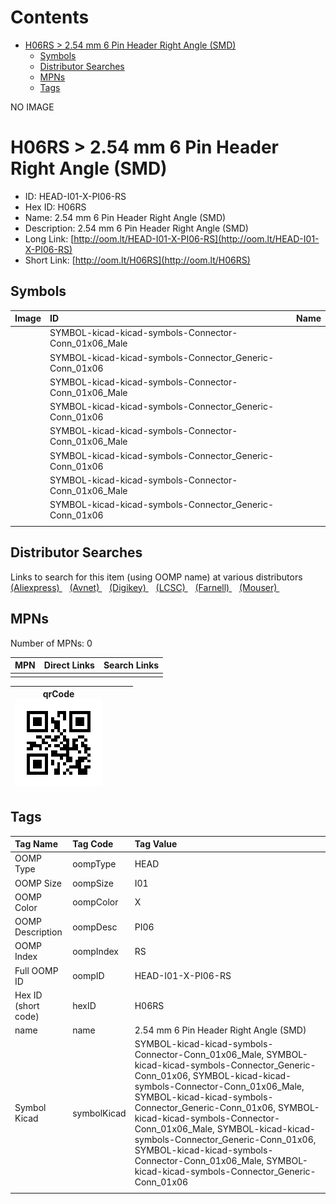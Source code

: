 



Contents
========

* [H06RS > 2.54 mm 6 Pin Header Right Angle (SMD)](#h06rs--254-mm-6-pin-header-right-angle-smd)
	* [Symbols](#symbols)
	* [Distributor Searches](#distributor-searches)
	* [MPNs](#mpns)
	* [Tags](#tags)
  
NO IMAGE  
# H06RS > 2.54 mm 6 Pin Header Right Angle (SMD)

- ID: HEAD-I01-X-PI06-RS
- Hex ID: H06RS
- Name: 2.54 mm 6 Pin Header Right Angle (SMD)
- Description: 2.54 mm 6 Pin Header Right Angle (SMD)
- Long Link: [http://oom.lt/HEAD-I01-X-PI06-RS](http://oom.lt/HEAD-I01-X-PI06-RS)
- Short Link: [http://oom.lt/H06RS](http://oom.lt/H06RS)

## Symbols
  

|Image|ID|Name|
| :--- | :--- | :--- |
|![]()|SYMBOL-kicad-kicad-symbols-Connector-Conn_01x06_Male||
|![]()|SYMBOL-kicad-kicad-symbols-Connector_Generic-Conn_01x06||
|![]()|SYMBOL-kicad-kicad-symbols-Connector-Conn_01x06_Male||
|![]()|SYMBOL-kicad-kicad-symbols-Connector_Generic-Conn_01x06||
|![]()|SYMBOL-kicad-kicad-symbols-Connector-Conn_01x06_Male||
|![]()|SYMBOL-kicad-kicad-symbols-Connector_Generic-Conn_01x06||
|![]()|SYMBOL-kicad-kicad-symbols-Connector-Conn_01x06_Male||
|![]()|SYMBOL-kicad-kicad-symbols-Connector_Generic-Conn_01x06||
||||

## Distributor Searches
  
Links to search for this item (using OOMP name) at various distributors  
[(Aliexpress) ](https://www.aliexpress.com/wholesale?SearchText=11172.54+mm+6+Pin+Header+Right+Angle+SMD)&nbsp;&nbsp;&nbsp;[(Avnet) ](https://www.avnet.com/shop/us/search/2.54+mm+6+Pin+Header+Right+Angle+SMD)&nbsp;&nbsp;&nbsp;[(Digikey) ](https://www.digikey.co.uk/en/products/result?s=2.54+mm+6+Pin+Header+Right+Angle+SMD)&nbsp;&nbsp;&nbsp;[(LCSC) ](https://www.lcsc.com/search?q=2.54+mm+6+Pin+Header+Right+Angle+SMD)&nbsp;&nbsp;&nbsp;[(Farnell) ](https://uk.farnell.com/search?st=2.54+mm+6+Pin+Header+Right+Angle+SMD)&nbsp;&nbsp;&nbsp;[(Mouser) ](https://www.mouser.com/c/?q=2.54+mm+6+Pin+Header+Right+Angle+SMD)&nbsp;&nbsp;&nbsp;
## MPNs
  
Number of MPNs: 0  

|MPN|Direct Links|Search Links|
| :--- | :--- | :--- |
||||
  

|qrCode<br>[![](https://raw.githubusercontent.com/oomlout/oomlout_OOMP_parts_V2/main/HEAD/I01/X/PI06/RS/qrCode_140.png)](https://github.com/oomlout/oomlout_OOMP_parts_V2/tree/main/HEAD/I01/X/PI06/RS/qrCode.png)||||
| :---: | :---: | :---: | :---: |

## Tags
  

|Tag Name|Tag Code|Tag Value|
| :--- | :--- | :--- |
|OOMP Type|oompType|HEAD|
|OOMP Size|oompSize|I01|
|OOMP Color|oompColor|X|
|OOMP Description|oompDesc|PI06|
|OOMP Index|oompIndex|RS|
|Full OOMP ID|oompID|HEAD-I01-X-PI06-RS|
|Hex ID (short code)|hexID|H06RS|
|name|name|2.54 mm 6 Pin Header Right Angle (SMD)|
|Symbol Kicad|symbolKicad|SYMBOL-kicad-kicad-symbols-Connector-Conn_01x06_Male, SYMBOL-kicad-kicad-symbols-Connector_Generic-Conn_01x06, SYMBOL-kicad-kicad-symbols-Connector-Conn_01x06_Male, SYMBOL-kicad-kicad-symbols-Connector_Generic-Conn_01x06, SYMBOL-kicad-kicad-symbols-Connector-Conn_01x06_Male, SYMBOL-kicad-kicad-symbols-Connector_Generic-Conn_01x06, SYMBOL-kicad-kicad-symbols-Connector-Conn_01x06_Male, SYMBOL-kicad-kicad-symbols-Connector_Generic-Conn_01x06|
||||
